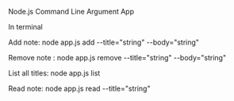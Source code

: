 Node.js Command Line Argument App

In terminal

Add note:
node app.js add --title="string" --body="string"

Remove note :
node app.js remove --title="string" --body="string"

List all titles:
node app.js list

Read note:
node app.js read --title="string"
